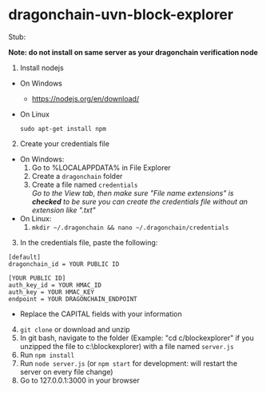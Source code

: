 # dragonchain-uvn-block-explorer

Stub:

**Note: do not install on same server as your dragonchain verification node**

1. Install nodejs
  - On Windows
    - https://nodejs.org/en/download/
  - On Linux

    ```sudo apt-get install npm```
  
2. Create your credentials file
  - On Windows:
    1. Go to %LOCALAPPDATA% in File Explorer
    2. Create a ```dragonchain``` folder
    3. Create a file named ```credentials```    
*Go to the View tab, then make sure "File name extensions" is **checked** to be sure you can create the credentials file without an extension like ".txt"*
  - On Linux:
    1. ```mkdir ~/.dragonchain && nano ~/.dragonchain/credentials```    
3. In the credentials file, paste the following:
  ```
  [default]
  dragonchain_id = YOUR PUBLIC ID

  [YOUR PUBLIC ID]
  auth_key_id = YOUR HMAC_ID
  auth_key = YOUR HMAC_KEY
  endpoint = YOUR DRAGONCHAIN_ENDPOINT
  ```
  
  - Replace the CAPITAL fields with your information
  
4. ```git clone``` or download and unzip
5. In git bash, navigate to the folder (Example: "cd c/blockexplorer" if you unzipped the file to c:\blockexplorer) with a file named ```server.js```
6. Run ```npm install```
7. Run ```node server.js``` (or ```npm start``` for development: will restart the server on every file change)
8. Go to 127.0.0.1:3000 in your browser
